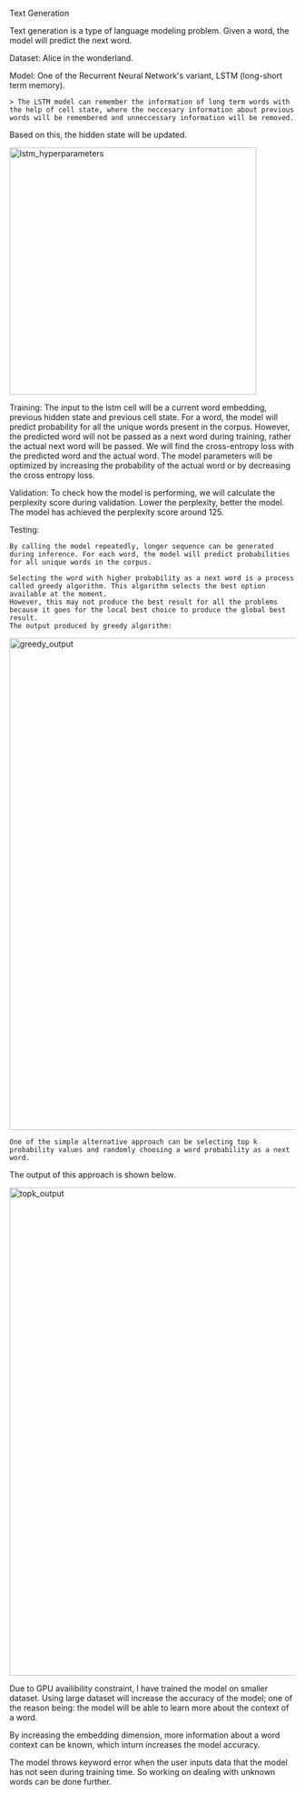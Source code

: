 
Text Generation

Text generation is a type of language modeling problem. Given a word, the model will predict the next word. 


Dataset: Alice in the wonderland. 

Model: One of the Recurrent Neural Network's variant, LSTM (long-short term memory). 

	> The LSTM model can remember the information of long term words with the help of cell state, where the neccesary information about previous words will be remembered and unneccessary information will be removed. 
  Based on this, the hidden state will be updated. 

<img width="435" alt="lstm_hyperparameters" src="https://user-images.githubusercontent.com/58355638/200928900-6b5bc52f-bdbd-4acd-83e6-7bc319eebd34.png">

Training: 
	The input to the lstm cell will be a current word embedding, previous hidden state and previous cell state. 
	For a word, the model will predict probability for all the unique words present in the corpus. However, the predicted word will not be passed as a next word 	during training, rather the actual next word will be passed.
	We will find the cross-entropy loss with the predicted word and the actual word. The model parameters will be optimized by increasing the probability of the actual word or by decreasing the cross entropy loss.  


Validation: 
	To check how the model is performing, we will calculate the perplexity score during validation. Lower the perplexity, better the model. 
	The model has achieved the perplexity score around 125. 


Testing: 
	
  	By calling the model repeatedly, longer sequence can be generated during inference. For each word, the model will predict probabilities for all unique words in the corpus. 
	
  	Selecting the word with higher probability as a next word is a process called greedy algorithm. This algorithm selects the best option available at the moment. 
	However, this may not produce the best result for all the problems because it goes for the local best choice to produce the global best result. 
	The output produced by greedy algorithm: 
  
  <img width="866" alt="greedy_output" src="https://user-images.githubusercontent.com/58355638/200929889-3f18132b-e8c3-4c32-8ea6-bea400da2aa4.png">

	One of the simple alternative approach can be selecting top k probability values and randomly choosing a word probability as a next word. 
  The output of this approach is shown below. 
  
  <img width="859" alt="topk_output" src="https://user-images.githubusercontent.com/58355638/200930036-dd07c827-772f-48bb-8201-113ec15b6212.png">

  
Due to GPU availibility constraint, I have trained the model on smaller dataset. Using large dataset will increase the accuracy of the model; one of the reason being: the model will be able to learn more about the context of a word. 

By increasing the embedding dimension, more information about a word context can be known, which inturn increases the model accuracy. 

The model throws keyword error when the user inputs data that the model has not seen during training time. So working on dealing with unknown words can be done further. 



